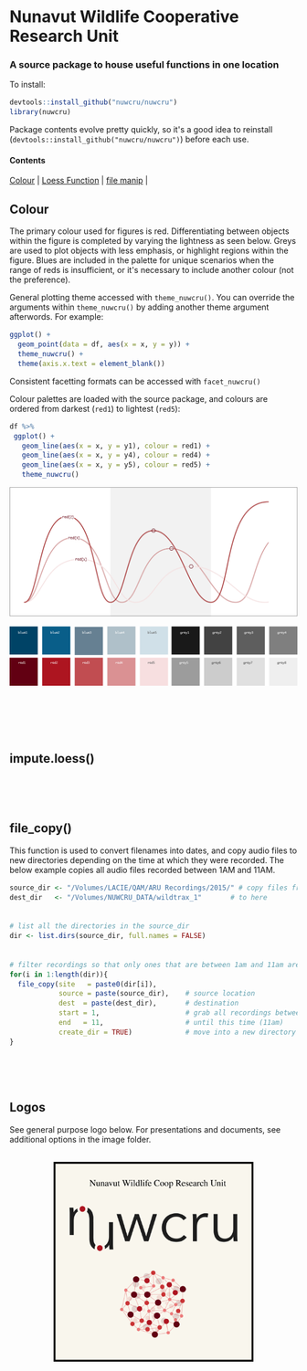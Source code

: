 # Nunavut Wildlife Cooperative Research Unit
### A source package to house useful functions in one location

To install:

```R
devtools::install_github("nuwcru/nuwcru")
library(nuwcru)
```

Package contents evolve pretty quickly, so it's a good idea to reinstall (```devtools::install_github("nuwcru/nuwcru")```) before each use.

#### Contents
[Colour](#Colour) |
[Loess Function](#Impute) |
[file manip](#File) |


## Colour

The primary colour used for figures is red. Differentiating between objects within the figure is completed by varying the lightness as seen below. Greys are used to plot objects with less emphasis, or highlight regions within the figure. Blues are included in the palette for unique scenarios when the range of reds is insufficient, or it's necessary to include another colour (not the preference).

General plotting theme accessed with ```theme_nuwcru()```. You can override the arguments within ```theme_nuwcru()``` by adding another theme argument afterwords. For example:
```R
ggplot() +
  geom_point(data = df, aes(x = x, y = y)) +
  theme_nuwcru() + 
  theme(axis.x.text = element_blank())
```
Consistent facetting formats can be accessed with ```facet_nuwcru()```

Colour palettes are loaded with the source package, and colours are ordered from darkest (```red1```) to lightest (```red5```):

```R
df %>%
 ggplot() +
   geom_line(aes(x = x, y = y1), colour = red1) +
   geom_line(aes(x = x, y = y4), colour = red4) +
   geom_line(aes(x = x, y = y5), colour = red5) +
   theme_nuwcru()
```

<p align="center">
  <img width="600" src="https://github.com/nuwcru/nuwcru/blob/master/images/example_reds.jpg">
</p>


<p align="center">
  <img width="600" src="https://github.com/nuwcru/nuwcru/blob/master/images/palette.png">
</p>

<br/>
<br/>
<br/>
<br/>

## impute.loess()
<br/>
<br/>
<br/>

## file_copy()

This function is used to convert filenames into dates, and copy audio files to new directories depending on the time at which they were recorded. The below example copies all audio files recorded between 1AM and 11AM.

```R
source_dir <- "/Volumes/LACIE/QAM/ARU Recordings/2015/" # copy files from here
dest_dir   <- "/Volumes/NUWCRU_DATA/wildtrax_1"       # to here


# list all the directories in the source_dir
dir <- list.dirs(source_dir, full.names = FALSE)


# filter recordings so that only ones that are between 1am and 11am are copied
for(i in 1:length(dir)){
  file_copy(site   = paste0(dir[i]),
            source = paste(source_dir),    # source location
            dest  = paste(dest_dir),       # destination
            start = 1,                     # grab all recordings between this time (1am)
            end   = 11,                    # until this time (11am)
            create_dir = TRUE)             # move into a new directory
}
```

<br/>
<br/>
<br/>



## Logos

See general purpose logo below. For presentations and documents, see additional options in the image folder.<br/>
<br/>

<p align="center">
  <img width="350" src="https://github.com/nuwcru/nuwcru/blob/master/images/logo2.jpg">
</p>
